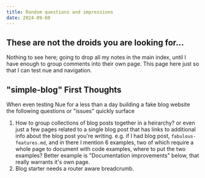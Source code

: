 ```yaml
---
title: Random questions and impressions
date: 2024-09-08
---
```


## These are not the droids you are looking for...

Nothing to see here; going to drop all my notes in the main index, until I have enough to group comments into their own page. This page here just so that I can test nue and navigation.

## "simple-blog" First Thoughts

When even testing Nue for a less than a day building a fake blog website the following questions or "issues" quickly surface

1. How to group collections of blog posts together in a heirarchy? or even just a few pages related to a single blog post that has links to additional info about the blog post you're writing. e.g. if I had blog post, `fabulous-features.md`, and in there I mention 6 examples, two of which require a whole page to document with code examples, where to put the two examples? Better example is "Documentation improvements" below, that really warrants it's own page.
2. Blog starter needs a router aware breadcrumb.
